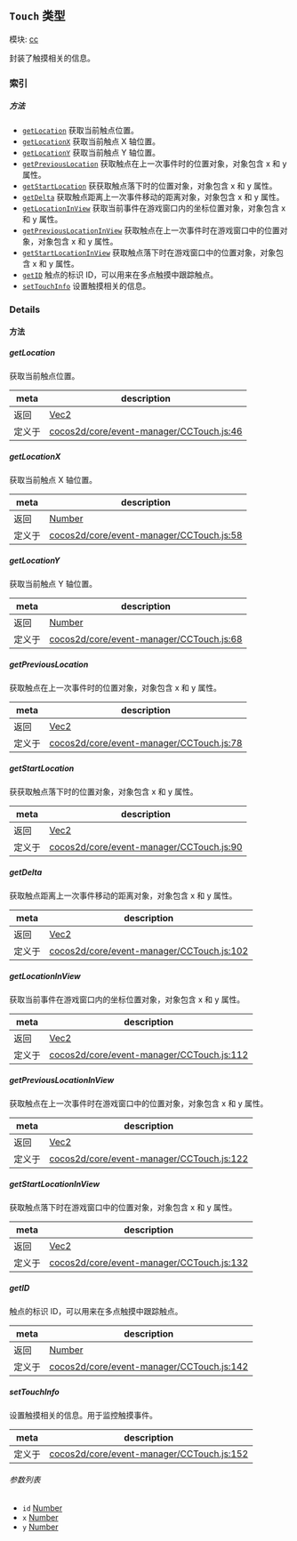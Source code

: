 ## `Touch` 类型



模块: [cc](../modules/cc.md)


封装了触摸相关的信息。


### 索引



##### 方法

  - [`getLocation`](#getlocation) 获取当前触点位置。
  - [`getLocationX`](#getlocationx) 获取当前触点 X 轴位置。
  - [`getLocationY`](#getlocationy) 获取当前触点 Y 轴位置。
  - [`getPreviousLocation`](#getpreviouslocation) 获取触点在上一次事件时的位置对象，对象包含 x 和 y 属性。
  - [`getStartLocation`](#getstartlocation) 获获取触点落下时的位置对象，对象包含 x 和 y 属性。
  - [`getDelta`](#getdelta) 获取触点距离上一次事件移动的距离对象，对象包含 x 和 y 属性。
  - [`getLocationInView`](#getlocationinview) 获取当前事件在游戏窗口内的坐标位置对象，对象包含 x 和 y 属性。
  - [`getPreviousLocationInView`](#getpreviouslocationinview) 获取触点在上一次事件时在游戏窗口中的位置对象，对象包含 x 和 y 属性。
  - [`getStartLocationInView`](#getstartlocationinview) 获取触点落下时在游戏窗口中的位置对象，对象包含 x 和 y 属性。
  - [`getID`](#getid) 触点的标识 ID，可以用来在多点触摸中跟踪触点。
  - [`setTouchInfo`](#settouchinfo) 设置触摸相关的信息。



### Details




<!-- Method Block -->
#### 方法


##### getLocation

获取当前触点位置。

| meta | description |
|------|-------------|
| 返回 | <a href="../classes/Vec2.html" class="crosslink">Vec2</a> 
| 定义于 | [cocos2d/core/event-manager/CCTouch.js:46](https://github.com/cocos-creator/engine/blob/111da455d089e3000f670eed24ff5172a3488245/cocos2d/core/event-manager/CCTouch.js#L46) |



##### getLocationX

获取当前触点 X 轴位置。

| meta | description |
|------|-------------|
| 返回 | <a href="https://developer.mozilla.org/en/JavaScript/Reference/Global_Objects/Number" class="crosslink external" target="_blank">Number</a> 
| 定义于 | [cocos2d/core/event-manager/CCTouch.js:58](https://github.com/cocos-creator/engine/blob/111da455d089e3000f670eed24ff5172a3488245/cocos2d/core/event-manager/CCTouch.js#L58) |



##### getLocationY

获取当前触点 Y 轴位置。

| meta | description |
|------|-------------|
| 返回 | <a href="https://developer.mozilla.org/en/JavaScript/Reference/Global_Objects/Number" class="crosslink external" target="_blank">Number</a> 
| 定义于 | [cocos2d/core/event-manager/CCTouch.js:68](https://github.com/cocos-creator/engine/blob/111da455d089e3000f670eed24ff5172a3488245/cocos2d/core/event-manager/CCTouch.js#L68) |



##### getPreviousLocation

获取触点在上一次事件时的位置对象，对象包含 x 和 y 属性。

| meta | description |
|------|-------------|
| 返回 | <a href="../classes/Vec2.html" class="crosslink">Vec2</a> 
| 定义于 | [cocos2d/core/event-manager/CCTouch.js:78](https://github.com/cocos-creator/engine/blob/111da455d089e3000f670eed24ff5172a3488245/cocos2d/core/event-manager/CCTouch.js#L78) |



##### getStartLocation

获获取触点落下时的位置对象，对象包含 x 和 y 属性。

| meta | description |
|------|-------------|
| 返回 | <a href="../classes/Vec2.html" class="crosslink">Vec2</a> 
| 定义于 | [cocos2d/core/event-manager/CCTouch.js:90](https://github.com/cocos-creator/engine/blob/111da455d089e3000f670eed24ff5172a3488245/cocos2d/core/event-manager/CCTouch.js#L90) |



##### getDelta

获取触点距离上一次事件移动的距离对象，对象包含 x 和 y 属性。

| meta | description |
|------|-------------|
| 返回 | <a href="../classes/Vec2.html" class="crosslink">Vec2</a> 
| 定义于 | [cocos2d/core/event-manager/CCTouch.js:102](https://github.com/cocos-creator/engine/blob/111da455d089e3000f670eed24ff5172a3488245/cocos2d/core/event-manager/CCTouch.js#L102) |



##### getLocationInView

获取当前事件在游戏窗口内的坐标位置对象，对象包含 x 和 y 属性。

| meta | description |
|------|-------------|
| 返回 | <a href="../classes/Vec2.html" class="crosslink">Vec2</a> 
| 定义于 | [cocos2d/core/event-manager/CCTouch.js:112](https://github.com/cocos-creator/engine/blob/111da455d089e3000f670eed24ff5172a3488245/cocos2d/core/event-manager/CCTouch.js#L112) |



##### getPreviousLocationInView

获取触点在上一次事件时在游戏窗口中的位置对象，对象包含 x 和 y 属性。

| meta | description |
|------|-------------|
| 返回 | <a href="../classes/Vec2.html" class="crosslink">Vec2</a> 
| 定义于 | [cocos2d/core/event-manager/CCTouch.js:122](https://github.com/cocos-creator/engine/blob/111da455d089e3000f670eed24ff5172a3488245/cocos2d/core/event-manager/CCTouch.js#L122) |



##### getStartLocationInView

获取触点落下时在游戏窗口中的位置对象，对象包含 x 和 y 属性。

| meta | description |
|------|-------------|
| 返回 | <a href="../classes/Vec2.html" class="crosslink">Vec2</a> 
| 定义于 | [cocos2d/core/event-manager/CCTouch.js:132](https://github.com/cocos-creator/engine/blob/111da455d089e3000f670eed24ff5172a3488245/cocos2d/core/event-manager/CCTouch.js#L132) |



##### getID

触点的标识 ID，可以用来在多点触摸中跟踪触点。

| meta | description |
|------|-------------|
| 返回 | <a href="https://developer.mozilla.org/en/JavaScript/Reference/Global_Objects/Number" class="crosslink external" target="_blank">Number</a> 
| 定义于 | [cocos2d/core/event-manager/CCTouch.js:142](https://github.com/cocos-creator/engine/blob/111da455d089e3000f670eed24ff5172a3488245/cocos2d/core/event-manager/CCTouch.js#L142) |



##### setTouchInfo

设置触摸相关的信息。用于监控触摸事件。

| meta | description |
|------|-------------|
| 定义于 | [cocos2d/core/event-manager/CCTouch.js:152](https://github.com/cocos-creator/engine/blob/111da455d089e3000f670eed24ff5172a3488245/cocos2d/core/event-manager/CCTouch.js#L152) |

###### 参数列表
- `id` <a href="https://developer.mozilla.org/en/JavaScript/Reference/Global_Objects/Number" class="crosslink external" target="_blank">Number</a> 
- `x` <a href="https://developer.mozilla.org/en/JavaScript/Reference/Global_Objects/Number" class="crosslink external" target="_blank">Number</a> 
- `y` <a href="https://developer.mozilla.org/en/JavaScript/Reference/Global_Objects/Number" class="crosslink external" target="_blank">Number</a> 



